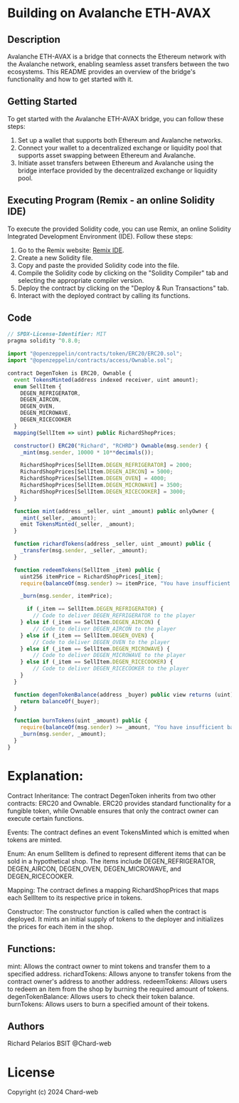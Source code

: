 # Building on Avalanche ETH-AVAX

## Description

Avalanche ETH-AVAX is a bridge that connects the Ethereum network with the Avalanche network, enabling seamless asset transfers between the two ecosystems. 
This README provides an overview of the bridge's functionality and how to get started with it.

## Getting Started

To get started with the Avalanche ETH-AVAX bridge, you can follow these steps:

1. Set up a wallet that supports both Ethereum and Avalanche networks.
2. Connect your wallet to a decentralized exchange or liquidity pool that supports asset swapping between Ethereum and Avalanche.
3. Initiate asset transfers between Ethereum and Avalanche using the bridge interface provided by the decentralized exchange or liquidity pool.

## Executing Program (Remix - an online Solidity IDE)

To execute the provided Solidity code, you can use Remix, an online Solidity Integrated Development Environment (IDE). Follow these steps:

1. Go to the Remix website: [Remix IDE](https://remix.ethereum.org/).
2. Create a new Solidity file.
3. Copy and paste the provided Solidity code into the file.
4. Compile the Solidity code by clicking on the "Solidity Compiler" tab and selecting the appropriate compiler version.
5. Deploy the contract by clicking on the "Deploy & Run Transactions" tab.
6. Interact with the deployed contract by calling its functions.

## Code

```javascript
// SPDX-License-Identifier: MIT
pragma solidity ^0.8.0;

import "@openzeppelin/contracts/token/ERC20/ERC20.sol";
import "@openzeppelin/contracts/access/Ownable.sol";

contract DegenToken is ERC20, Ownable {
  event TokensMinted(address indexed receiver, uint amount);
  enum SellItem {
    DEGEN_REFRIGERATOR,
    DEGEN_AIRCON,
    DEGEN_OVEN,
    DEGEN_MICROWAVE,
    DEGEN_RICECOOKER
  }
  mapping(SellItem => uint) public RichardShopPrices;

  constructor() ERC20("Richard", "RCHRD") Ownable(msg.sender) {
    _mint(msg.sender, 10000 * 10**decimals());

    RichardShopPrices[SellItem.DEGEN_REFRIGERATOR] = 2000;
    RichardShopPrices[SellItem.DEGEN_AIRCON] = 5000;
    RichardShopPrices[SellItem.DEGEN_OVEN] = 4000;
    RichardShopPrices[SellItem.DEGEN_MICROWAVE] = 3500;
    RichardShopPrices[SellItem.DEGEN_RICECOOKER] = 3000;
  }

  function mint(address _seller, uint _amount) public onlyOwner {
    _mint(_seller, _amount);
    emit TokensMinted(_seller, _amount);
  }

  function richardTokens(address _seller, uint _amount) public {
    _transfer(msg.sender, _seller, _amount);
  }

  function redeemTokens(SellItem _item) public {
    uint256 itemPrice = RichardShopPrices[_item];
    require(balanceOf(msg.sender) >= itemPrice, "You have insufficient balance, try again");

    _burn(msg.sender, itemPrice);

      if (_item == SellItem.DEGEN_REFRIGERATOR) {
        // Code to deliver DEGEN_REFRIGERATOR to the player
    } else if (_item == SellItem.DEGEN_AIRCON) {
        // Code to deliver DEGEN_AIRCON to the player
    } else if (_item == SellItem.DEGEN_OVEN) {
        // Code to deliver DEGEN_OVEN to the player
    } else if (_item == SellItem.DEGEN_MICROWAVE) {
        // Code to deliver DEGEN_MICROWAVE to the player
    } else if (_item == SellItem.DEGEN_RICECOOKER) {
        // Code to deliver DEGEN_RICECOOKER to the player
    }
  }

  function degenTokenBalance(address _buyer) public view returns (uint) {
    return balanceOf(_buyer);
  }

  function burnTokens(uint _amount) public {
    require(balanceOf(msg.sender) >= _amount, "You have insufficient balance, try again");
    _burn(msg.sender, _amount);
  }
}
````
# Explanation:

Contract Inheritance: The contract DegenToken inherits from two other contracts: ERC20 and Ownable. ERC20 provides standard functionality for a fungible token, while Ownable ensures that only the contract owner can execute certain functions.

Events: The contract defines an event TokensMinted which is emitted when tokens are minted.

Enum: An enum SellItem is defined to represent different items that can be sold in a hypothetical shop. The items include DEGEN_REFRIGERATOR, DEGEN_AIRCON, DEGEN_OVEN, DEGEN_MICROWAVE, and DEGEN_RICECOOKER.

Mapping: The contract defines a mapping RichardShopPrices that maps each SellItem to its respective price in tokens.

Constructor: The constructor function is called when the contract is deployed. It mints an initial supply of tokens to the deployer and initializes the prices for each item in the shop.

## Functions:

mint: Allows the contract owner to mint tokens and transfer them to a specified address.
richardTokens: Allows anyone to transfer tokens from the contract owner's address to another address.
redeemTokens: Allows users to redeem an item from the shop by burning the required amount of tokens.
degenTokenBalance: Allows users to check their token balance.
burnTokens: Allows users to burn a specified amount of their tokens.

## Authors

Richard Pelarios BSIT 
@Chard-web

# License

Copyright (c) 2024 Chard-web


